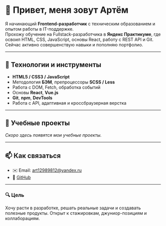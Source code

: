 # 👋 Привет, меня зовут Артём

Я начинающий **Frontend-разработчик** с техническим образованием и опытом работы в IT-поддержке.  
Прохожу обучение на Fullstack-разработчика в **Яндекс Практикуме**, где освоил HTML, CSS, JavaScript, основы React, работу с REST API и Git. Сейчас активно совершенствую навыки и пополняю портфолио.

---

## 🔧 Технологии и инструменты

- **HTML5 / CSS3 / JavaScript**
- Методология **БЭМ**, препроцессоры **SCSS / Less**
- Работа с DOM, Fetch, обработка событий
- Основы **React**, **Vue.js**
- **Git**, **npm**, **DevTools**
- Работа с API, адаптивная и кроссбраузерная верстка

---

## 🚀 Учебные проекты

*Скоро здесь появятся мои учебные проекты.*

---

## 📫 Как связаться

- ✉️ Email: art12989812@yandex.ru  
- 🔗 [GitHub](https://github.com/N0vA1298)

---

### 🔍 Цель

Хочу расти в разработке, решать реальные задачи и создавать полезные продукты. Открыт к стажировкам, джуниор-позициям и коллаборациям.
